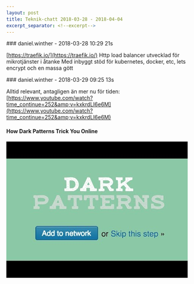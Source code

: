 ```yaml
---
layout: post
title: Teknik-chatt 2018-03-28 - 2018-04-04
excerpt_separator: <!--excerpt-->
---
```

<section class="message" markdown="1">
### daniel.winther - 2018-03-28 10:29 21s

[https://traefik.io/](https://traefik.io/)
Http load balancer utvecklad för mikrotjänster i åtanke
Med inbyggt stöd för kubernetes, docker, etc, lets encrypt och en massa gött
</section>
<section class="message" markdown="1">
### daniel.winther - 2018-03-29 09:25 13s

Alltid relevant, antagligen än mer nu för tiden:
[https://www.youtube.com/watch?time_continue=252&amp;v=kxkrdLI6e6M](https://www.youtube.com/watch?time_continue=252&amp;v=kxkrdLI6e6M)

<div class="attachment"><h4>How Dark Patterns Trick You Online</h4><div class="text"></div>
<a href="https://www.youtube.com/watch?time_continue=252&amp;v=kxkrdLI6e6M"><div class="linkdiv"><img src="/assets/blogAssets/How Dark Patterns Trick You Online" fallback="How Dark Patterns Trick You Online"/></div></a></div>
    

<!--excerpt-->
</section>